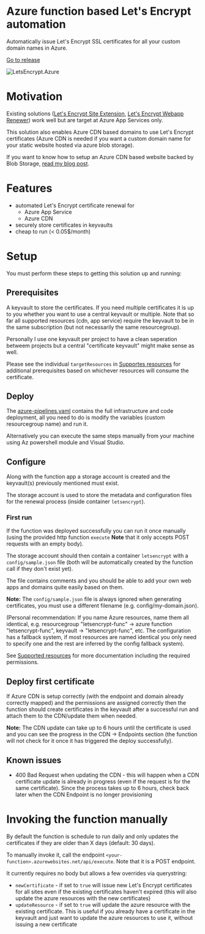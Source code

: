 # Azure function based Let's Encrypt automation

Automatically issue Let's Encrypt SSL certificates for all your custom domain names in Azure.

[Go to release](https://dev.azure.com/marcstanlive/Opensource/_build/definition?definitionId=31) 

![LetsEncrypt.Azure](https://dev.azure.com/marcstanlive/Opensource/_apis/build/status/31)

# Motivation

Existing solutions ([Let's Encrypt Site Extension](https://github.com/sjkp/letsencrypt-siteextension), [Let's Encrypt Webapp Renewer](https://github.com/ohadschn/letsencrypt-webapp-renewer)) work well but are target at Azure App Services only.

This solution also enables Azure CDN based domains to use Let's Encrypt certificates (Azure CDN is needed if you want a custom domain name for your static website hosted via azure blob storage).

If you want to know how to setup an Azure CDN based website backed by Blob Storage, [read my blog post](https://marcstan.net/blog/2019/07/12/Static-websites-via-Azure-Storage-and-CDN/).


# Features

* automated Let's Encrypt certificate renewal for
    * Azure App Service
    * Azure CDN
* securely store certificates in keyvaults
* cheap to run (< 0.05$/month)

# Setup

You must perform these steps to getting this solution up and running:

## Prerequisites

A keyvault to store the certificates. If you need multiple certificates it is up to you whether you want to use a central keyvault or multiple. Note that so far all supported resources (cdn, app service) require the keyvault to be in the same subscription (but not necessarily the same resourcegroup).

Personally I use one keyvault per project to have a clean seperation betweem projects but a central "certificate keyvault" might make sense as well.

Please see the individual `targetResources` in [Supportes resources](./Supported%20resources.md#targetResource) for additional prerequisites based on whichever resources will consume the certificate.

## Deploy

The [azure-pipelines.yaml](./azure-pipelines.yaml) contains the full infrastructure and code deployment, all you need to do is modify the variables (custom resourcegroup name) and run it.

Alternatively you can execute the same steps manually from your machine using Az powershell module and Visual Studio.

## Configure

Along with the function app a storage account is created and the keyvault(s) previously mentioned must exist.

The storage account is used to store the metadata and configuration files for the renewal process (inside container `letsencrypt`).

### First run

If the function was deployed successfully you can run it once manually (using the provided http function `execute` **Note** that it only accepts POST requests with an empty body).

The storage account should then contain a container `letsencrypt` with a `config/sample.json` file (both will be automatically created by the function call if they don't exist yet).

The file contains comments and you should be able to add your own web apps and domains quite easily based on them.

**Note:** The `config/sample.json` file is always ignored when generating certificates, you must use a different filename (e.g. config/my-domain.json).

(Personal recommendation: If you name Azure resources, name them all identical, e.g. resourcegroup "letsencrypt-func" -> azure function "letsencrypt-func", keyvault -> "letsencrypt-func", etc. The configuration has a fallback system, if most resources are named identical you only need to specify one and the rest are inferred by the config fallback system).

See [Supported resources](./Supported%20resources.md) for more documentation including the required permissions.

## Deploy first certificate

If Azure CDN is setup correctly (with the endpoint and domain already correctly mapped) and the permissions are assigned correctly then the function should create certificates in the keyvault after a successful run and attach them to the CDN/update them when needed.

**Note:** The CDN update can take up to 6 hours until the certificate is used and you can see the progress in the CDN -> Endpoints section (the function will not check for it once it has triggered the deploy successfully).

## Known issues

* 400 Bad Request when updating the CDN - this will happen when a CDN certificate update is already in progress (even if the request is for the same certificate). Since the process takes up to 6 hours, check back later when the CDN Endpoint is no longer provisioning

# Invoking the function manually

By default the function is schedule to run daily and only updates the certificates if they are older than X days (default: 30 days).

To manually invoke it, call the endpoint `<your-function>.azurewebsites.net/api/execute`. Note that it is a POST endpoint.

It currently requires no body but allows a few overrides via querystring:

* `newCertificate` - if set to `true` will issue new Let's Encrypt certificates for all sites even if the existing certificates haven't expired (this will also update the azure resources with the new certificates)
* `updateResource` - if set to `true` will update the azure resource with the existing certificate. This is useful if you already have a certificate in the keyvault and just want to update the azure resources to use it, without issuing a new certificate